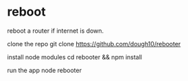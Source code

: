 # reboot

reboot a router if internet is down.

clone the repo
git clone https://github.com/dough10/rebooter

install node modules
cd rebooter && npm install

run the app
node rebooter
